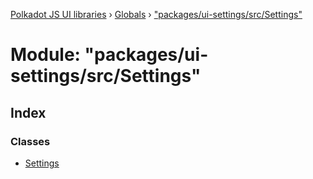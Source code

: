 [Polkadot JS UI libraries](../README.md) › [Globals](../globals.md) › ["packages/ui-settings/src/Settings"](_packages_ui_settings_src_settings_.md)

# Module: "packages/ui-settings/src/Settings"

## Index

### Classes

* [Settings](../classes/_packages_ui_settings_src_settings_.settings.md)
